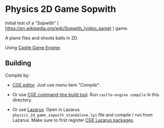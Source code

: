 # Physics 2D Game Sopwith

Initial test of a "Sopwith" ( https://en.wikipedia.org/wiki/Sopwith_(video_game) ) game.

A plane flies and shoots balls in 2D.

Using [Castle Game Engine](https://castle-engine.io/).

## Building

Compile by:

- [CGE editor](https://castle-engine.io/manual_editor.php). Just use menu item _"Compile"_.

- Or use [CGE command-line build tool](https://castle-engine.io/build_tool). Run `castle-engine compile` in this directory.

- Or use [Lazarus](https://www.lazarus-ide.org/). Open in Lazarus `physics_2d_game_sopwith_standalone.lpi` file and compile / run from Lazarus. Make sure to first register [CGE Lazarus packages](https://castle-engine.io/documentation.php).
